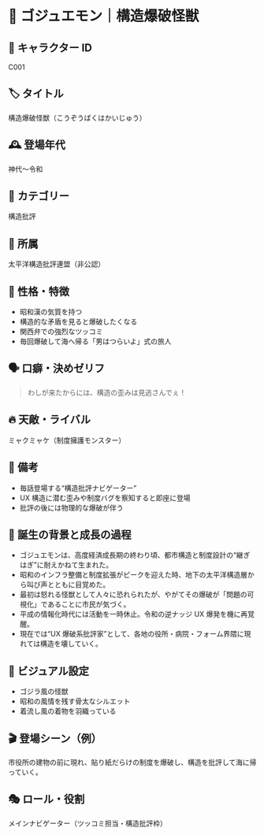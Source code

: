 # 🦖 ゴジュエモン｜構造爆破怪獣

## 🧬 キャラクター ID

C001

## 🏷 タイトル

構造爆破怪獣（こうぞうばくはかいじゅう）

## 🕰 登場年代

神代〜令和

## 🧭 カテゴリー

構造批評

## 🏢 所属

太平洋構造批評連盟（非公認）

## 🧠 性格・特徴

- 昭和漢の気質を持つ
- 構造的な矛盾を見ると爆破したくなる
- 関西弁での強烈なツッコミ
- 毎回爆破して海へ帰る「男はつらいよ」式の旅人

## 🗣 口癖・決めゼリフ

> わしが来たからには、構造の歪みは見逃さんでぇ！

## 🔥 天敵・ライバル

ミャクミャケ（制度擁護モンスター）

## 📝 備考

- 毎話登場する“構造批評ナビゲーター”
- UX 構造に潜む歪みや制度バグを察知すると即座に登場
- 批評の後には物理的な爆破が伴う

## 🌋 誕生の背景と成長の過程

- ゴジュエモンは、高度経済成長期の終わり頃、都市構造と制度設計の“継ぎはぎ”に耐えかねて生まれた。
- 昭和のインフラ整備と制度拡張がピークを迎えた時、地下の太平洋構造層から叫び声とともに目覚めた。
- 最初は怒れる怪獣として人々に恐れられたが、やがてその爆破が「問題の可視化」であることに市民が気づく。
- 平成の情報化時代には活動を一時休止。令和の逆ナッジ UX 爆発を機に再覚醒。
- 現在では“UX 爆破系批評家”として、各地の役所・病院・フォーム界隈に現れては構造を壊していく。

## 🎨 ビジュアル設定

- ゴジラ風の怪獣
- 昭和の風情を残す骨太なシルエット
- 着流し風の着物を羽織っている

## 🎬 登場シーン（例）

市役所の建物の前に現れ、貼り紙だらけの制度を爆破し、構造を批評して海に帰っていく。

## 🎭 ロール・役割

メインナビゲーター（ツッコミ担当・構造批評枠）
